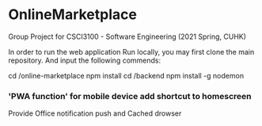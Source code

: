 # OnlineMarketplace
Group Project for CSCI3100 - Software Engineering (2021 Spring, CUHK)


In order to run the web application Run locally, you may first clone the main repository. And input the following commends:

cd /online-marketplace 
npm install
cd /backend
npm install -g nodemon






### 'PWA function' for mobile device add shortcut to homescreen
Provide Office notification push and Cached drowser
